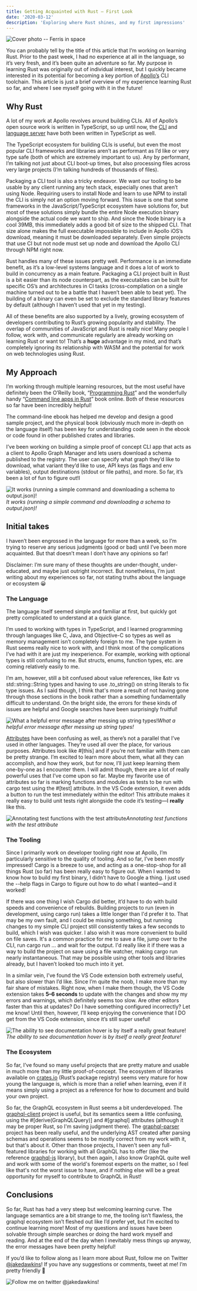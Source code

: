 ```yaml
---
title: Getting Acquainted with Rust — First Look
date: '2020-03-12'
description: 'Exploring where Rust shines, and my first impressions'
---
```


![Cover photo -- Ferris in space](cover.png)

You can probably tell by the title of this article that I’m working on learning Rust. Prior to the past week, I had no experience at all in the language, so it’s very fresh, and it’s been quite an adventure so far. My purpose in learning Rust was originally out of individual interest, but I quickly became interested in its potential for becoming a key portion of [Apollo’s](https://apollographql.com) CLI toolchain. This article is just a brief overview of my experience learning Rust so far, and where I see myself going with it in the future!

## Why Rust

A lot of my work at Apollo revolves around building CLIs. All of Apollo’s open source work is written in TypeScript, so up until now, the [CLI](https://github.com/apollographql/apollo-tooling/tree/master/packages/apollo) and [language server](https://github.com/apollographql/apollo-tooling/tree/master/packages/apollo-language-server) have both been written in TypeScript as well.

The TypeScript ecosystem for building CLIs is useful, but even the most popular CLI frameworks and libraries aren’t as performant as I’d like or very type safe (both of which are extremely important to us). Any by performant, I’m talking not just about CLI boot-up times, but also processing files across very large projects (I’m talking hundreds of thousands of files).

Packaging a CLI tool is also a tricky endeavor. We want our tooling to be usable by any client running any tech stack, especially ones that aren’t using Node. Requiring users to install Node and learn to use NPM to install the CLI is simply not an option moving forward. This issue is one that some frameworks in the JavaScript/TypeScript ecosystem have solutions for, but most of these solutions simply bundle the entire Node execution binary alongside the actual code we want to ship. And since the Node binary is a cool 39MB, this immediately adds a good bit of size to the shipped CLI. That size alone makes the full executable impossible to include in Apollo iOS’s download, meaning it must be downloaded separately. Even simple projects that use CI but not node must set up node and download the Apollo CLI through NPM right now.

Rust handles many of these issues pretty well. Performance is an immediate benefit, as it’s a low-level systems language and it does a lot of work to build in concurrency as a main feature. Packaging a CLI project built in Rust is a bit easier than its node counterpart, as the executables can be built for specific OS’s and architectures in CI tasks (cross-compilation on a single machine turned out to be a battle that I haven’t been able to beat yet). The building of a binary can even be set to exclude the standard library features by default (although I haven’t used that yet in my testing).

All of these benefits are also supported by a lively, growing ecosystem of developers contributing to Rust’s growing popularity and stability. The overlap of communities of JavaScript and Rust is really nice! Many people I follow, work with, and communicate regularly are already working on learning Rust or want to! That’s a **huge** advantage in my mind, and that’s completely ignoring its relationship with WASM and the potential for work on web technologies using Rust.

## My Approach

I’m working through multiple learning resources, but the most useful have definitely been the O’Reilly book, “[Programming Rust](https://www.amazon.com/Programming-Rust-Fast-Systems-Development/dp/1491927283)” and the wonderfully handy “[Command line apps in Rust](https://rust-cli.github.io/book/index.html)” book online. Both of these resources so far have been incredibly helpful!

The command-line ebook has helped me develop and design a good sample project, and the physical book (obviously much more in-depth on the language itself) has been key for understanding code seen in the ebook or code found in other published crates and libraries.

I’ve been working on building a simple proof of concept CLI app that acts as a client to Apollo Graph Manager and lets users download a schema published to the registry. The user can specify what graph they’d like to download, what variant they’d like to use, API keys (as flags and env variables), output destinations (stdout or file paths), and more. So far, it’s been a lot of fun to figure out!I

![It works (running a simple command and downloading a schema to output.json)!](sample.gif)_It works (running a simple command and downloading a schema to output.json)!_

## Initial takes

I haven’t been engrossed in the language for more than a week, so I’m trying to reserve any serious judgments (good or bad) until I’ve been more acquainted. But that doesn’t mean I don’t have any opinions so far!

Disclaimer: I’m sure many of these thoughts are under-thought, under-educated, and maybe just outright incorrect. But nonetheless, I’m just writing about my experiences so far, not stating truths about the language or ecosystem 😀

### The Language

The language itself seemed simple and familiar at first, but quickly got pretty complicated to understand at a quick glance.

I’m used to working with types in TypeScript, and I learned programming through languages like C, Java, and Objective-C so types as well as memory management isn’t completely foreign to me. The type system in Rust seems really nice to work with, and I think most of the complications I’ve had with it are just my inexperience. For example, working with optional types is still confusing to me. But structs, enums, function types, etc. are coming relatively easily to me.

I’m am, however, still a bit confused about value references, like &str vs std::string::String types and having to use .to_string() on string literals to fix type issues. As I said though, I think that's more a result of not having gone through those sections in the book rather than a something fundamentally difficult to understand. On the bright side, the errors for these kinds of issues are helpful and Google searches have been surprisingly fruitful!

![What a helpful error message after messing up string types!](editor.png)_What a helpful error message after messing up string types!_

[Attributes](https://doc.rust-lang.org/rust-by-example/attribute.html#attributes) have been confusing as well, as there’s not a parallel that I’ve used in other languages. They’re used all over the place, for various purposes. Attributes look like #[this] and if you’re not familiar with them can be pretty strange. I’m excited to learn more about them, what all they can accomplish, and how they work, but for now, I’ll just keep learning them one-by-one as I encounter them. I will admit though, there are a lot of really powerful uses that I’ve come upon so far. Maybe my favorite use of attributes so far is marking functions and modules as tests to be run with cargo test using the #[test] attribute. In the VS Code extension, it even adds a button to run the test immediately within the editor! This attribute makes it really easy to build unit tests right alongside the code it’s testing—I **really** like this.

![Annotating test functions with the test attribute](tests.png)_Annotating test functions with the test attribute_

### The Tooling

Since I primarily work on developer tooling right now at Apollo, I’m particularly sensitive to the quality of tooling. And so far, I’ve been _mostly_ impressed! Cargo is a breeze to use, and acting as a one-stop-shop for all things Rust (so far) has been really easy to figure out. When I wanted to know how to build my first binary, I didn’t have to Google a thing. I just used the --help flags in Cargo to figure out how to do what I wanted—and it worked!

If there was one thing I wish Cargo did better, it’d have to do with build speeds and convenience of rebuilds. Building projects to run (even in development, using cargo run) takes a little longer than I'd prefer it to. That may be my own fault, and I could be missing something, but running changes to my simple CLI project still consistently takes a few seconds to build, which I wish was quicker. I also wish it was more convenient to build on file saves. It's a common practice for me to save a file, jump over to the CLI, run cargo run ... and wait for the output. I'd really like it if there was a way to build the project on save using a file watcher, making cargo run nearly instantaneous. That may be possible using other tools and libraries already, but I haven’t looked too much into it yet.

In a similar vein, I’ve found the VS Code extension both extremely useful, but also slower than I’d like. Since I’m quite the noob, I make more than my fair share of mistakes. Right now, when I make them though, the VS Code extension takes **5–6 seconds** to update with the changes and show my my errors and warnings, which definitely seems too slow. Are other editors faster than this at updates? Do I have something configured incorrectly? Let me know! Until then, however, I’ll keep enjoying the convenience that I DO get from the VS Code extension, since it’s still super useful!

![The ability to see documentation hover is by itself a really great feature!](hover-docs.png)_The ability to see documentation hover is by itself a really great feature!_

### The Ecosystem

So far, I’ve found so many useful projects that are pretty mature and usable in much more than my little proof-of-concept. The ecosystem of libraries available on [crates.io](http://crates.io) (Rust’s package registry) seems very mature for how young the language is, which is more than a relief when learning, even if it means simply using a project as a reference for how to document and build your own project.

So far, the GraphQL ecosystem in Rust seems a bit underdeveloped. The [graphql-client](https://github.com/graphql-rust/graphql-client) project is useful, but its semantics seem a little confusing, using the #[derive(GraphQLQuery)] and #[graphql] attributes (although it may be proper Rust, so I'm saving judgment there). The [graphql-parser](https://github.com/graphql-rust/graphql-parser) project has been really useful, and the underlying AST created after parsing schemas and operations seems to be mostly correct from my work with it, but that's about it. Other than those projects, I haven't seen any full-featured libraries for working with all GraphQL has to offer (like the reference [graphql-js](https://github.com/graphql/graphql-js) library), but then again, I also know GraphQL quite well and work with some of the world's foremost experts on the matter, so I feel like that's not the worst issue to have, and if nothing else will be a great opportunity for myself to contribute to GraphQL in Rust!

## Conclusions

So far, Rust has had a very steep but welcoming learning curve. The language semantics are a bit strange to me, the tooling isn’t flawless, the graphql ecosystem isn’t fleshed out like I’d prefer yet, but I’m excited to continue learning more! Most of my questions and issues have been solvable through simple searches or doing the hard work myself and reading. And at the end of the day when I inevitably mess things up anyway, the error messages have been pretty helpful!

If you’d like to follow along as I learn more about Rust, follow me on Twitter [@jakedawkins](https://twitter.com/jakedawkins)! If you have any suggestions or comments, tweet at me! I’m pretty friendly 🙂

![Follow me on twitter @jakedawkins!](twitter.png)
